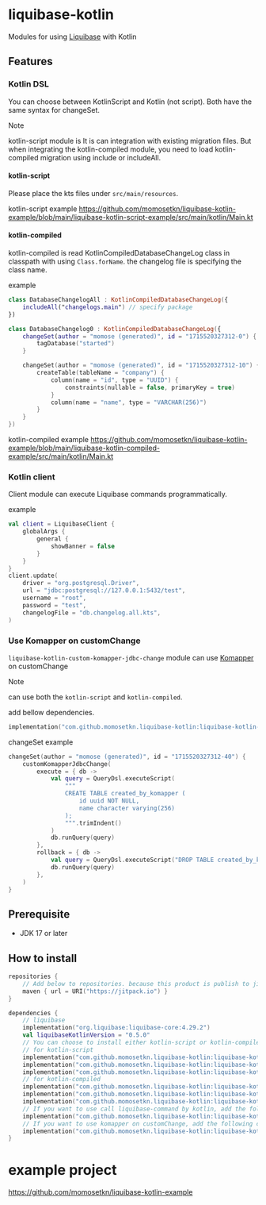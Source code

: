 # liquibase-kotlin

Modules for using [Liquibase](https://www.liquibase.com/) with Kotlin

## Features

### Kotlin DSL

You can choose between KotlinScript and Kotlin (not script).
Both have the same syntax for changeSet.

> [!NOTE]
> kotlin-script module is It is can integration with existing migration files.
> But when integrating the kotlin-compiled module, you need to load kotlin-compiled migration using include or includeAll.

#### kotlin-script

Please place the kts files under `src/main/resources`.

kotlin-script example
https://github.com/momosetkn/liquibase-kotlin-example/blob/main/liquibase-kotlin-script-example/src/main/kotlin/Main.kt

#### kotlin-compiled

kotlin-compiled is read KotlinCompiledDatabaseChangeLog class in classpath with using `Class.forName`.
the changelog file is specifying the class name.

example
```kotlin
class DatabaseChangelogAll : KotlinCompiledDatabaseChangeLog({
    includeAll("changelogs.main") // specify package
})
```

```kotlin
class DatabaseChangelog0 : KotlinCompiledDatabaseChangeLog({
    changeSet(author = "momose (generated)", id = "1715520327312-0") {
        tagDatabase("started")
    }

    changeSet(author = "momose (generated)", id = "1715520327312-10") {
        createTable(tableName = "company") {
            column(name = "id", type = "UUID") {
                constraints(nullable = false, primaryKey = true)
            }
            column(name = "name", type = "VARCHAR(256)")
        }
    }
})
```

kotlin-compiled example
https://github.com/momosetkn/liquibase-kotlin-example/blob/main/liquibase-kotlin-compiled-example/src/main/kotlin/Main.kt

### Kotlin client

Client module can execute Liquibase commands programmatically.

example
```kotlin
val client = LiquibaseClient {
    globalArgs {
        general {
            showBanner = false
        }
    }
}
client.update(
    driver = "org.postgresql.Driver",
    url = "jdbc:postgresql://127.0.0.1:5432/test",
    username = "root",
    password = "test",
    changelogFile = "db.changelog.all.kts",
)
```

### Use Komapper on customChange

`liquibase-kotlin-custom-komapper-jdbc-change` module can use [Komapper](https://www.komapper.org/) on customChange

> [!NOTE]
> can use both the `kotlin-script` and `kotlin-compiled`.

add bellow dependencies.

```kotlin
implementation("com.github.momosetkn.liquibase-kotlin:liquibase-kotlin-custom-komapper-jdbc-change:$liquibaseKotlinVersion")
```

changeSet example
```kotlin
changeSet(author = "momose (generated)", id = "1715520327312-40") {
    customKomapperJdbcChange(
        execute = { db ->
            val query = QueryDsl.executeScript(
                """
                CREATE TABLE created_by_komapper (
                    id uuid NOT NULL,
                    name character varying(256)
                );
                """.trimIndent()
            )
            db.runQuery(query)
        },
        rollback = { db ->
            val query = QueryDsl.executeScript("DROP TABLE created_by_komapper")
            db.runQuery(query)
        },
    )
}
```

## Prerequisite

- JDK 17 or later

## How to install

```kotlin
repositories {
    // Add below to repositories. because this product is publish to jitpack.
    maven { url = URI("https://jitpack.io") }
}

dependencies {
    // liquibase
    implementation("org.liquibase:liquibase-core:4.29.2")
    val liquibaseKotlinVersion = "0.5.0"
    // You can choose to install either kotlin-script or kotlin-compiled.
    // for kotlin-script
    implementation("com.github.momosetkn.liquibase-kotlin:liquibase-kotlin-dsl:$liquibaseKotlinVersion")
    implementation("com.github.momosetkn.liquibase-kotlin:liquibase-kotlin-script-parser:$liquibaseKotlinVersion")
    implementation("com.github.momosetkn.liquibase-kotlin:liquibase-kotlin-script-serializer:$liquibaseKotlinVersion")
    // for kotlin-compiled
    implementation("com.github.momosetkn.liquibase-kotlin:liquibase-kotlin-dsl:$liquibaseKotlinVersion")
    implementation("com.github.momosetkn.liquibase-kotlin:liquibase-kotlin-compiled-parser:$liquibaseKotlinVersion")
    implementation("com.github.momosetkn.liquibase-kotlin:liquibase-kotlin-compiled-serializer:$liquibaseKotlinVersion")
    // If you want to use call liquibase-command by kotlin, add the following code.
    implementation("com.github.momosetkn.liquibase-kotlin:liquibase-kotlin-client:$liquibaseKotlinVersion")
    // If you want to use komapper on customChange, add the following code.
    implementation("com.github.momosetkn.liquibase-kotlin:liquibase-kotlin-custom-komapper-jdbc-change:$liquibaseKotlinVersion")
}
```

# example project
https://github.com/momosetkn/liquibase-kotlin-example
